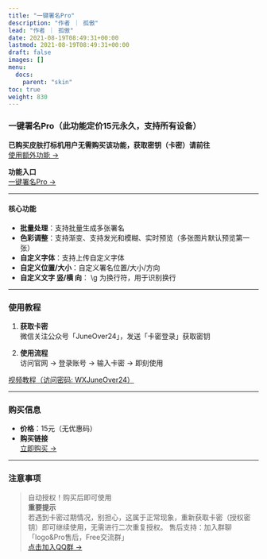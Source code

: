 ```yaml
---
title: "一键署名Pro"
description: "作者 ｜ 孤傲"
lead: "作者 ｜ 孤傲"
date: 2021-08-19T08:49:31+00:00
lastmod: 2021-08-19T08:49:31+00:00
draft: false
images: []
menu:
  docs:
    parent: "skin"
toc: true
weight: 830
---
```


### 一键署名Pro（此功能定价15元永久，支持所有设备）

**已购买皮肤打标机用户无需购买该功能，获取密钥（卡密）请前往**  
[使用额外功能 →](/mark_user/general/useextraservice/)

**功能入口**  
[一键署名Pro →](/docs/extra_service/skin/OneClickSignaturePro/)

---

#### 核心功能

- **批量处理**：支持批量生成多张署名
- **色彩调整**：支持渐变、支持发光和模糊、实时预览（多张图片默认预览第一张）
- **自定义字体**：支持上传自定义字体
- **自定义位置/大小**：自定义署名位置/大小/方向
- **自定义文字 竖/横 向**： \g 为换行符，用于识别换行

---

### 使用教程

1. **获取卡密**  
   微信关注公众号「JuneOver24」，发送「卡密登录」获取密钥

2. **使用流程**  
   访问官网 → 登录账号 → 输入卡密 → 即刻使用

[视频教程（访问密码: WXJuneOver24）](https://url69.ctfile.com/d/22031369-65046580-3246ae?p=WXJuneOver24)

---

### 购买信息

- **价格**：15元（无优惠码）
- **购买链接**  
  [立即购买 →](https://shop.gushao.club/buy/24)

---

### 注意事项

> 自动授权！购买后即可使用  
> **重要提示**  
> 若遇到卡密过期情况，别担心，这属于正常现象，重新获取卡密（授权密钥）即可继续使用，无需进行二次重复授权。
> 售后支持：加入群聊「logo&Pro售后，Free交流群」  
> [点击加入QQ群 →](https://qm.qq.com/q/BrPUdXGm6Q)
